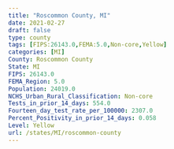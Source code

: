 ```yaml
---
title: "Roscommon County, MI"
date: 2021-02-27
draft: false
type: county
tags: [FIPS:26143.0,FEMA:5.0,Non-core,Yellow]
categories: [MI]
County: Roscommon County
State: MI
FIPS: 26143.0
FEMA_Region: 5.0
Population: 24019.0
NCHS_Urban_Rural_Classification: Non-core
Tests_in_prior_14_days: 554.0
Fourteen_day_test_rate_per_100000: 2307.0
Percent_Positivity_in_prior_14_days: 0.058
Level: Yellow
url: /states/MI/roscommon-county
---
```



